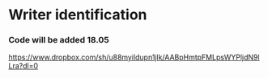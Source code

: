 # Writer identification 

### Code will be added 18.05

https://www.dropbox.com/sh/u88myildupn1jlk/AABpHmtpFMLpsWYPljdN9lLra?dl=0
